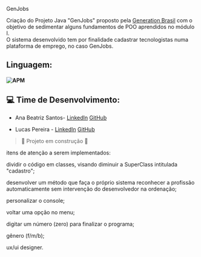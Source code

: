 GenJobs

Criação do Projeto Java "GenJobs" proposto pela [Generation Brasil](https://brazil.generation.org/ ) com o objetivo de sedimentar alguns fundamentos de POO aprendidos no módulo I.  
O sistema desenvolvido tem por finalidade cadastrar tecnologistas numa plataforma de emprego, no caso GenJobs.

## Linguagem:

#### ![APM](https://camo.githubusercontent.com/771cc18a712bf9edb0925a86164c34b0d803c4d9177dd4467eff7b777109c723/68747470733a2f2f696d672e736869656c64732e696f2f62616467652f4a6176612d4544384230303f7374796c653d666f722d7468652d6261646765266c6f676f3d6a617661266c6f676f436f6c6f723d7768697465)



    
## 💻  Time de Desenvolvimento:

- Ana Beatriz Santos- <a href="https://www.linkedin.com/in/anabsantoss/">LinkedIn<a/> <a href="https://github.com/anabiax">GitHub<a/>  
  
- Lucas Pereira - <a href="https://www.linkedin.com/in/lucas-pereira-1589a4229/">LinkedIn<a/> <a href="https://github.com/pereiracaslu">GitHub<a/>  




> :construction: Projeto em construção :construction:

itens de atenção a serem implementados:

dividir o código em classes, visando diminuir a SuperClass intitulada "cadastro";

desenvolver um método que faça o próprio sistema reconhecer a profissão automaticamente sem intervenção do desenvolvedor na ordenação;

personalizar o console;

voltar uma opção no menu;

digitar um número (zero) para finalizar o programa;

gênero (f/m/b);

ux/ui designer.
